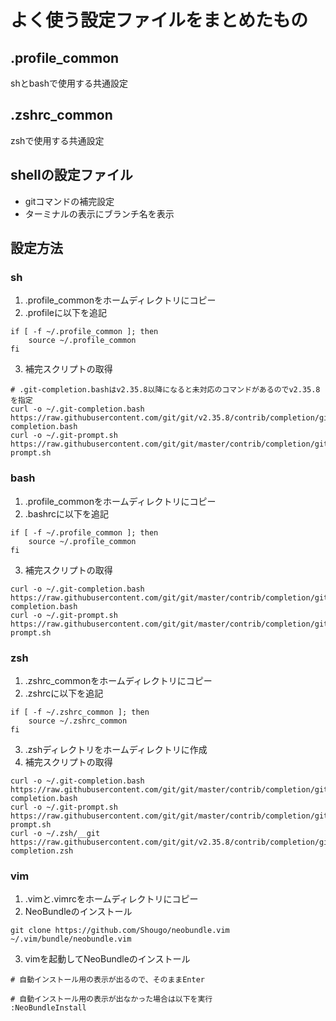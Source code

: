 # よく使う設定ファイルをまとめたもの
## .profile_common
shとbashで使用する共通設定

## .zshrc_common
zshで使用する共通設定

## shellの設定ファイル
- gitコマンドの補完設定
- ターミナルの表示にブランチ名を表示

## 設定方法
### sh
1. .profile_commonをホームディレクトリにコピー
2. .profileに以下を追記
```.profile
if [ -f ~/.profile_common ]; then
    source ~/.profile_common
fi
```
3. 補完スクリプトの取得
```
# .git-completion.bashはv2.35.8以降になると未対応のコマンドがあるのでv2.35.8を指定
curl -o ~/.git-completion.bash https://raw.githubusercontent.com/git/git/v2.35.8/contrib/completion/git-completion.bash
curl -o ~/.git-prompt.sh https://raw.githubusercontent.com/git/git/master/contrib/completion/git-prompt.sh
```

### bash
1. .profile_commonをホームディレクトリにコピー
2. .bashrcに以下を追記
```.bashrc
if [ -f ~/.profile_common ]; then
    source ~/.profile_common
fi
```
3. 補完スクリプトの取得
```
curl -o ~/.git-completion.bash https://raw.githubusercontent.com/git/git/master/contrib/completion/git-completion.bash
curl -o ~/.git-prompt.sh https://raw.githubusercontent.com/git/git/master/contrib/completion/git-prompt.sh
```

### zsh
1. .zshrc_commonをホームディレクトリにコピー
2. .zshrcに以下を追記
```.zshrc
if [ -f ~/.zshrc_common ]; then
    source ~/.zshrc_common
fi
```
3. .zshディレクトリをホームディレクトリに作成
4. 補完スクリプトの取得
```
curl -o ~/.git-completion.bash https://raw.githubusercontent.com/git/git/master/contrib/completion/git-completion.bash
curl -o ~/.git-prompt.sh https://raw.githubusercontent.com/git/git/master/contrib/completion/git-prompt.sh
curl -o ~/.zsh/__git https://raw.githubusercontent.com/git/git/v2.35.8/contrib/completion/git-completion.zsh
```

### vim
1. .vimと.vimrcをホームディレクトリにコピー
2. NeoBundleのインストール
```
git clone https://github.com/Shougo/neobundle.vim ~/.vim/bundle/neobundle.vim
```
3. vimを起動してNeoBundleのインストール
```
# 自動インストール用の表示が出るので、そのままEnter

# 自動インストール用の表示が出なかった場合は以下を実行
:NeoBundleInstall
```






